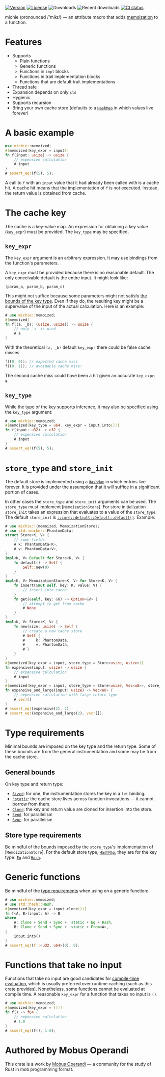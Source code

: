 [![Version](https://img.shields.io/crates/v/michie)][crates.io]
[![License](https://img.shields.io/crates/l/michie)][license]
![Downloads](https://img.shields.io/crates/d/michie)
![Recent downloads](https://img.shields.io/crates/dr/michie)
[![CI status](https://github.com/mobusoperandi/michie/actions/workflows/ci.yml/badge.svg)][ci]

michie (pronounced /'mikɪ/) — an attribute macro that adds [memoization] to a function.

# Features

- Supports
    - Plain functions
    - Generic functions
    - Functions in `impl` blocks
    - Functions in trait implementation blocks
    - Functions that are default trait implementations
- Thread safe
- Expansion depends on only `std`
- Hygienic
- Supports recursion
- Bring your own cache store (defaults to a [`HashMap`] in which values live forever)

# A basic example

```rust
use michie::memoized;
#[memoized(key_expr = input)]
fn f(input: usize) -> usize {
    // expensive calculation
    # input
}
# assert_eq!(f(5), 5);
```

A call to `f` with an `input` value that it had already been called with is a cache hit.
A cache hit means that the implementation of `f` is not executed.
Instead, the return value is obtained from cache.

# The cache key

The cache is a key-value map.
An expression for obtaining a key value (`key_expr`) must be provided.
The `key_type` may be specified.

## `key_expr`

The `key_expr` argument is an arbitrary expression.
It may use bindings from the function's parameters.

A `key_expr` must be provided because there is no reasonable default.
The only conceivable default is the entire input.
It might look like:

```text
(param_a, param_b, param_c)
```

This might not suffice because some parameters might not satisfy [the bounds of the key type](#type-requirements).
Even if they do, the resulting key might be a supervalue of the input of the actual calculation.
Here is an example:

```rust compile_fail
# use michie::memoized;
#[memoized]
fn f((a, _b): (usize, usize)) -> usize {
    // only `a` is used
    # a
}
```

With the theoretical `(a, _b)` default `key_expr` there could be false cache misses:

```rust ignore
f((0, 0)); // expected cache miss
f((0, 1)); // avoidable cache miss!
```

The second cache miss could have been a hit given an accurate `key_expr`: `a`.

## `key_type`

While the type of the key supports inference, it may also be specified using the `key_type` argument:

```rust
# use michie::memoized;
#[memoized(key_type = u64, key_expr = input.into())]
fn f(input: u32) -> u32 {
    // expensive calculation
    # input
}
# assert_eq!(f(5), 5);
```

# `store_type` and `store_init`

The default store is implemented using a [`HashMap`] in which entries live forever.
It is provided under the assumption that it will suffice in a significant portion of cases.

In other cases the `store_type` and `store_init` arguments can be used.
The `store_type` must implement [`MemoizationStore`].
For store initialization `store_init` takes an expression that evaluates to a value of the `store_type`.
The default `store_init` is [`::core::default::Default::default()`](core::default::Default::default).
Example:

```rust
# use michie::{memoized, MemoizationStore};
# use std::marker::PhantomData;
struct Store<K, V> {
    // some fields
    # k: PhantomData<K>,
    # v: PhantomData<V>,
}
impl<K, V> Default for Store<K, V> {
    fn default() -> Self {
        Self::new(0)
    }
}
impl<K, V> MemoizationStore<K, V> for Store<K, V> {
    fn insert(&mut self, key: K, value: V) {
        // insert into cache
    }
    fn get(&self, key: &K) -> Option<&V> {
        // attempt to get from cache
        # None
    }
}
impl<K, V> Store<K, V> {
    fn new(size: usize) -> Self {
        // create a new cache store
        # Self {
        #     k: PhantomData,
        #     v: PhantomData,
        # }
    }
}
#[memoized(key_expr = input, store_type = Store<usize, usize>)]
fn expensive(input: usize) -> usize {
    // expensive calculation
    # input
}
#[memoized(key_expr = input, store_type = Store<usize, Vec<u8>>, store_init = Store::new(500))]
fn expensive_and_large(input: usize) -> Vec<u8> {
    // expensive calculation with large return type
    # vec![]
}
# assert_eq!(expensive(2), 2);
# assert_eq!(expensive_and_large(2), vec![]);
```

# Type requirements

Minimal bounds are imposed on the key type and the return type.
Some of these bounds are from the general instrumentation and some may be from the cache store.

## General bounds

On key type and return type:

- [`Sized`]: for one, the instrumentation stores the key in a `let` binding.
- [`'static`]: the cache store lives across function invocations — it cannot borrow from them.
- [`Clone`]: the key and return value are cloned for insertion into the store.
- [`Send`]: for parallelism
- [`Sync`]: for parallelism

## Store type requirements

Be mindful of the bounds imposed by the `store_type`'s implementation of [`MemoizationStore`].
For the default store type, [`HashMap`], they are for the key type: [`Eq`] and [`Hash`].

# Generic functions

Be mindful of the [type requirements](#type-requirements) when using on a generic function:

```rust
# use michie::memoized;
# use std::hash::Hash;
#[memoized(key_expr = input.clone())]
fn f<A, B>(input: A) -> B
where
    A: Clone + Send + Sync + 'static + Eq + Hash,
    B: Clone + Send + Sync + 'static + From<A>,
{
    input.into()
}
# assert_eq!(f::<u32, u64>(0), 0);
```

# Functions that take no input

Functions that take no input are good candidates for [compile-time evaluation],
which is usually preferred over runtime caching (such as this crate provides).
Nonetheless, some functions cannot be evaluated at compile time.
A reasonable `key_expr` for a function that takes no input is `()`:

```rust
# use michie::memoized;
#[memoized(key_expr = ())]
fn f() -> f64 {
    // expensive calculation
    # 1.0
}
# assert_eq!(f(), 1.0);
```

# Authored by Mobus Operandi

This crate is a work by [Mobus Operandi] — a community for the study of Rust in mob programming format.

[`Clone`]: https://doc.rust-lang.org/core/clone/trait.Clone.html
[`Sync`]: https://doc.rust-lang.org/core/marker/trait.Sync.html
[`Send`]: https://doc.rust-lang.org/core/marker/trait.Send.html
[`'static`]: https://doc.rust-lang.org/rust-by-example/scope/lifetime/static_lifetime.html
[`Eq`]: https://doc.rust-lang.org/core/cmp/trait.Eq.html
[`Hash`]: https://doc.rust-lang.org/core/hash/trait.Hash.html
[`HashMap`]: https://doc.rust-lang.org/std/collections/struct.HashMap.html
[`Sized`]: https://doc.rust-lang.org/core/marker/trait.Sized.html
[`BTreeMap`]: https://doc.rust-lang.org/std/collections/struct.BTreeMap.html
[compile-time evaluation]: https://doc.rust-lang.org/std/keyword.const.html#compile-time-evaluable-functions
[memoization]: https://en.wikipedia.org/wiki/Memoization
[Mobus Operandi]: https://github.com/mobusoperandi
[crates.io]: https://crates.io/crates/michie
[ci]: https://github.com/mobusoperandi/michie/actions/workflows/ci.yml
[license]: https://tldrlegal.com/license/mit-license
